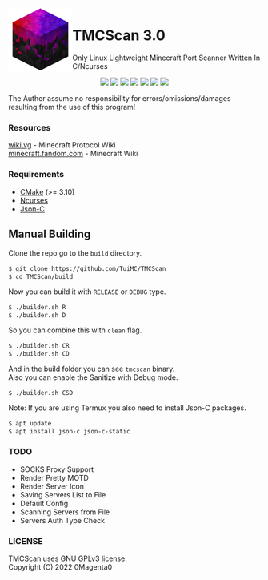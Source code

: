 <img src="icon.png" align="left" width="128px">

# TMCScan 3.0
Only Linux Lightweight Minecraft Port Scanner Written In C/Ncurses

<p align='center'>
  <a href='https://en.wikipedia.org/wiki/C%20%28programming%20language%29'><img src='https://img.shields.io/badge/Language-C-black?style=for-the-badge'></a>
  <a href='https://gcc.gnu.org/onlinedocs/gcc-3.3.6/gcc/Standards.html'><img src='https://img.shields.io/badge/C%20Standard%20-Gnu99-black?style=for-the-badge'></a>
  <a href='https://cmake.org/cmake/help/v3.10/index.html'><img src='https://img.shields.io/badge/CMake%20-3.10-black?style=for-the-badge'></a>
  <a href='https://github.com/TuiMC/TMCScan'><img src='https://img.shields.io/badge/Latest%20Version-v3.0-black?style=for-the-badge'></a>
  <a href='https://github.com/TuiMC/TMCScan/releases'><img src='https://img.shields.io/github/v/release/TuiMC/TMCScan?label=Latest%20Release&color=black&style=for-the-badge'></a>
  <a href='https://github.com/TuiMC/TMCScan/blob/master/LICENSE'><img src='https://img.shields.io/badge/License-GPLv3-black?style=for-the-badge'></a>
  <a href='https://github.com/TuiMC/stargazers'><img src='https://img.shields.io/github/stars/TuiMC/TMCScan?color=black&style=for-the-badge'></a>
</p>

The Author assume no responsibility for errors/omissions/damages resulting from the use of this program!

### Resources
[wiki.vg](https://wiki.vg) - Minecraft Protocol Wiki  
[minecraft.fandom.com](https://minecraft.fandom.com) - Minecraft Wiki

### Requirements
* [CMake](https://cmake.org/files) (>= 3.10)
* [Ncurses](https://invisible-island.net/ncurses/)
* [Json-C](https://github.com/json-c/json-c)

## Manual Building
Clone the repo go to the `build` directory.
```
$ git clone https://github.com/TuiMC/TMCScan
$ cd TMCScan/build
```
Now you can build it with `RELEASE` or `DEBUG` type.
```
$ ./builder.sh R
$ ./builder.sh D
```
So you can combine this with `clean` flag.
```
$ ./builder.sh CR
$ ./builder.sh CD
```
And in the build folder you can see `tmcscan` binary.  
Also you can enable the Sanitize with Debug mode.
```
$ ./builder.sh CSD
```
  
Note: If you are using Termux you also need to install Json-C packages.
```
$ apt update
$ apt install json-c json-c-static
```

### TODO
* SOCKS Proxy Support
* Render Pretty MOTD
* Render Server Icon
* Saving Servers List to File
* Default Config
* Scanning Servers from File
* Servers Auth Type Check

### LICENSE
TMCScan uses GNU GPLv3 license.  
Copyright (C) 2022 0Magenta0

